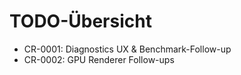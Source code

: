 # TODO-Übersicht
- CR-0001: Diagnostics UX & Benchmark-Follow-up
- CR-0002: GPU Renderer Follow-ups
